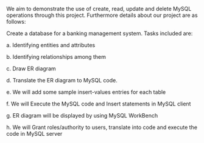 We aim to demonstrate the use of create, read, update and delete MySQL operations through this project. Furthermore details about our project are as follows:

Create a database for a banking management system. Tasks included are:

a. Identifying entities and attributes

b. Identifying relationships among them

c. Draw ER diagram

d. Translate the ER diagram to MySQL code.

e. We will add some sample insert-values entries for each table

f. We will Execute the MySQL code and Insert statements in MySQL client

g. ER diagram will be displayed by using MySQL WorkBench

h. We will Grant roles/authority to users, translate into code and execute the code in MySQL server
